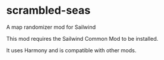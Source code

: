 # scrambled-seas
A map randomizer mod for Sailwind

This mod requires the Sailwind Common Mod to be installed. 

It uses Harmony and is compatible with other mods.
